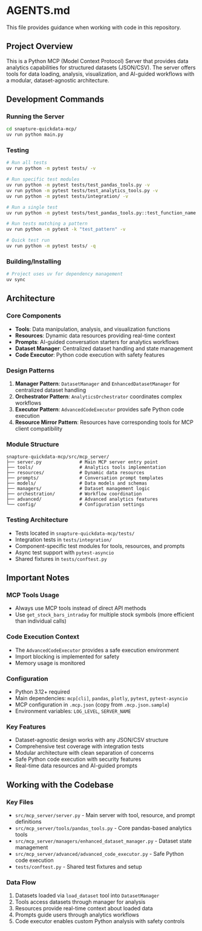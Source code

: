 # AGENTS.md

This file provides guidance  when working with code in this repository.

## Project Overview

This is a Python MCP (Model Context Protocol) Server that provides data analytics capabilities for structured datasets (JSON/CSV). The server offers tools for data loading, analysis, visualization, and AI-guided workflows with a modular, dataset-agnostic architecture.

## Development Commands

### Running the Server
```bash
cd snapture-quickdata-mcp/
uv run python main.py
```

### Testing
```bash
# Run all tests
uv run python -m pytest tests/ -v

# Run specific test modules
uv run python -m pytest tests/test_pandas_tools.py -v
uv run python -m pytest tests/test_analytics_tools.py -v
uv run python -m pytest tests/integration/ -v

# Run a single test
uv run python -m pytest tests/test_pandas_tools.py::test_function_name -v

# Run tests matching a pattern
uv run python -m pytest -k "test_pattern" -v

# Quick test run
uv run python -m pytest tests/ -q
```

### Building/Installing
```bash
# Project uses uv for dependency management
uv sync
```

## Architecture

### Core Components
- **Tools**: Data manipulation, analysis, and visualization functions
- **Resources**: Dynamic data resources providing real-time context
- **Prompts**: AI-guided conversation starters for analytics workflows
- **Dataset Manager**: Centralized dataset handling and state management
- **Code Executor**: Python code execution with safety features

### Design Patterns
1. **Manager Pattern**: `DatasetManager` and `EnhancedDatasetManager` for centralized dataset handling
2. **Orchestrator Pattern**: `AnalyticsOrchestrator` coordinates complex workflows  
3. **Executor Pattern**: `AdvancedCodeExecutor` provides safe Python code execution
4. **Resource Mirror Pattern**: Resources have corresponding tools for MCP client compatibility

### Module Structure
```
snapture-quickdata-mcp/src/mcp_server/
├── server.py              # Main MCP server entry point
├── tools/                 # Analytics tools implementation
├── resources/             # Dynamic data resources
├── prompts/               # Conversation prompt templates
├── models/                # Data models and schemas
├── managers/              # Dataset management logic
├── orchestration/         # Workflow coordination
├── advanced/              # Advanced analytics features
└── config/                # Configuration settings
```

### Testing Architecture
- Tests located in `snapture-quickdata-mcp/tests/`
- Integration tests in `tests/integration/`
- Component-specific test modules for tools, resources, and prompts
- Async test support with `pytest-asyncio`
- Shared fixtures in `tests/conftest.py`

## Important Notes

### MCP Tools Usage
- Always use MCP tools instead of direct API methods
- Use `get_stock_bars_intraday` for multiple stock symbols (more efficient than individual calls)

### Code Execution Context
- The `AdvancedCodeExecutor` provides a safe execution environment
- Import blocking is implemented for safety
- Memory usage is monitored

### Configuration
- Python 3.12+ required
- Main dependencies: `mcp[cli]`, `pandas`, `plotly`, `pytest`, `pytest-asyncio`
- MCP configuration in `.mcp.json` (copy from `.mcp.json.sample`)
- Environment variables: `LOG_LEVEL`, `SERVER_NAME`

### Key Features
- Dataset-agnostic design works with any JSON/CSV structure
- Comprehensive test coverage with integration tests
- Modular architecture with clean separation of concerns
- Safe Python code execution with security features
- Real-time data resources and AI-guided prompts

## Working with the Codebase

### Key Files
- `src/mcp_server/server.py` - Main server with tool, resource, and prompt definitions
- `src/mcp_server/tools/pandas_tools.py` - Core pandas-based analytics tools
- `src/mcp_server/managers/enhanced_dataset_manager.py` - Dataset state management
- `src/mcp_server/advanced/advanced_code_executor.py` - Safe Python code execution
- `tests/conftest.py` - Shared test fixtures and setup

### Data Flow
1. Datasets loaded via `load_dataset` tool into `DatasetManager`
2. Tools access datasets through manager for analysis
3. Resources provide real-time context about loaded data
4. Prompts guide users through analytics workflows
5. Code executor enables custom Python analysis with safety controls
